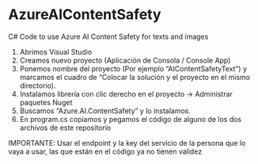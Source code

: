 # AzureAIContentSafety
C# Code to use Azure AI Content Safety for texts and images


1. Abrimos Visual Studio
2. Creamos nuevo proyecto (Aplicación de Consola / Console App)
3. Ponemos nombre del proyecto (Por ejemplo “AIContentSafetyText”) y marcamos el cuadro de “Colocar la solución y el proyecto en el mismo directorio).
4. Instalamos librería con clic derecho en el proyecto → Administrar paquetes Nuget
5. Buscamos “Azure.AI.ContentSafety” y lo instalamos.
6. En program.cs copiamos y pegamos el código de alguno de los dos archivos de este repositorio

IMPORTANTE:
Usar el endpoint y la key del servicio de la persona que lo vaya a usar, las que están en el código ya no tienen validez
